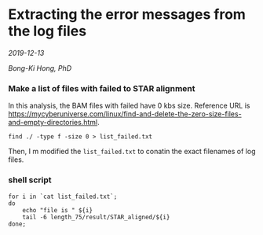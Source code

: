 # Extracting the error messages from the log files

*2019-12-13*

*Bong-Ki Hong, PhD*

### Make a list of files with failed to STAR alignment

In this analysis, the BAM files with failed have 0 kbs size.
Reference URL is <https://mycyberuniverse.com/linux/find-and-delete-the-zero-size-files-and-empty-directories.html>.
```{bash}
find ./ -type f -size 0 > list_failed.txt
```

Then, I m modified the `list_failed.txt` to conatin the exact filenames of log files.

### shell script

```{bash}
for i in `cat list_failed.txt`;
do
	echo "file is " ${i}
	tail -6 length_75/result/STAR_aligned/${i}
done;
```
